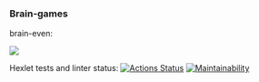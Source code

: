 ### Brain-games
brain-even:

<a href="https://asciinema.org/a/lirEaap88zUOBMB8iza0bdX0e" target="_blank"><img src="https://asciinema.org/a/lirEaap88zUOBMB8iza0bdX0e.svg" /></a>

Hexlet tests and linter status:
[![Actions Status](https://github.com/h4liff/qa-auto-engineer-javascript-project-44/actions/workflows/hexlet-check.yml/badge.svg)](https://github.com/h4liff/qa-auto-engineer-javascript-project-44/actions)
[![Maintainability](https://api.codeclimate.com/v1/badges/ee4c647d5b60a034c2f2/maintainability)](https://codeclimate.com/github/h4liff/qa-auto-engineer-javascript-project-44/maintainability)
